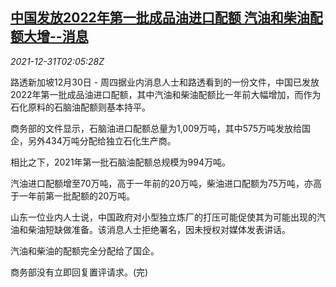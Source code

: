 <!--1640917862000-->
[中国发放2022年第一批成品油进口配额 汽油和柴油配额大增--消息](https://cn.reuters.com/article/china-2022-oil-products-quota-1231-idCNKBS2JA03K)
------

<div><i>2021-12-31T02:05:28Z</i></div><p>路透新加坡12月30日 - 周四据业内消息人士和路透看到的一份文件，中国已发放2022年第一批成品油进口配额，其中汽油和柴油配额比一年前大幅增加，而作为石化原料的石脑油配额则基本持平。</p><p>商务部的文件显示，石脑油进口配额总量为1,009万吨，其中575万吨发放给国企，另外434万吨分配给独立石化生产商。</p><p>相比之下，2021年第一批石脑油配额总规模为994万吨。</p><p>汽油进口配额增至70万吨，高于一年前的20万吨，柴油进口配额为75万吨，亦高于一年前第一批配额的20万吨。</p><p>山东一位业内人士说，中国政府对小型独立炼厂的打压可能促使其为可能出现的汽油和柴油短缺做准备。该消息人士拒绝署名，因未授权对媒体发表讲话。</p><p>汽油和柴油的配额完全分配给了国企。</p><p>商务部没有立即回复置评请求。(完)</p>

